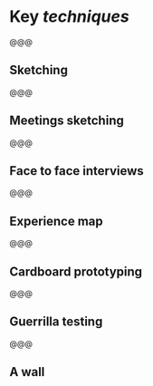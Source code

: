 <!-- .slide: data-state="contrasted" -->

# Key *techniques*

@@@

<!-- .slide: data-background="images/sketching.jpg" -->

## Sketching

@@@

<!-- .slide: data-background="images/meetings-sketching.jpg" -->

## Meetings sketching

@@@

<!-- .slide: data-background="images/face-to-face.jpg" -->

## Face to face interviews

@@@

<!-- .slide: data-background="images/experience-map.jpg" -->

## Experience map

@@@

<!-- .slide: data-background="images/cardboard-prototyping.png" -->

## Cardboard prototyping

@@@

<!-- .slide: data-background="images/5631898639_562b28103b_b.jpg" data-source="https://www.flickr.com/photos/johnkeane/5631898639" -->

## Guerrilla testing

@@@

<!-- .slide: data-background="images/wall.jpg" -->

## A wall